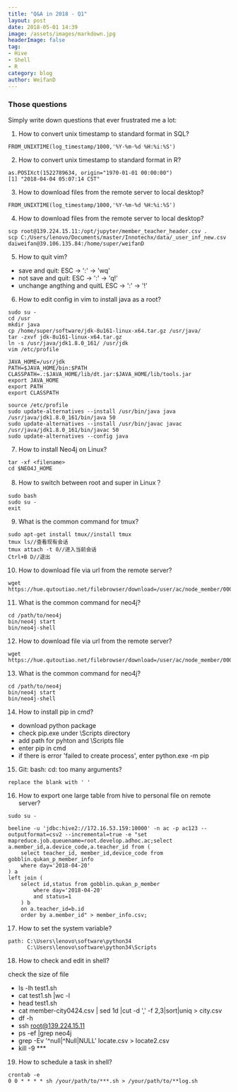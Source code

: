 ```yaml
---
title: "Q&A in 2018 - Q1"
layout: post
date: 2018-05-01 14:39
image: /assets/images/markdown.jpg
headerImage: false
tag:
- Hive
- Shell
- R
category: blog
author: WeifanD
---
```

### Those questions
Simply write down questions that ever frustrated me a lot:

1. How to convert unix timestamp to standard format in SQL?

```
FROM_UNIXTIME(log_timestamp/1000,'%Y-%m-%d %H:%i:%S')
```

2. How to convert unix timestamp to standard format in R?

```
as.POSIXct(1522789634, origin="1970-01-01 00:00:00")
[1] "2018-04-04 05:07:14 CST"
```


3. How to download files from the remote server to local desktop?

```
FROM_UNIXTIME(log_timestamp/1000,'%Y-%m-%d %H:%i:%S')
```


4. How to download files from the remote server to local desktop?

```
scp root@139.224.15.11:/opt/jupyter/member_teacher_header.csv .
scp C:/Users/lenovo/Documents/master/Innotechx/data/_user_inf_new.csv daiweifan@39.106.135.84:/home/super/weifanD
```

5. How to quit vim?
- save and quit: ESC -> ':' -> 'wq'
- not save and quit: ESC -> ':' -> 'q!'
- unchange angthing and quitL ESC -> ':' -> '!'


6. How to edit config in vim to install java as a root?

```
sudo su -
cd /usr
mkdir java
cp /home/super/software/jdk-8u161-linux-x64.tar.gz /usr/java/
tar -zxvf jdk-8u161-linux-x64.tar.gz
ln -s /usr/java/jdk1.8.0_161/ /usr/jdk
vim /etc/profile

JAVA_HOME=/usr/jdk
PATH=$JAVA_HOME/bin:$PATH
CLASSPATH=.:$JAVA_HOME/lib/dt.jar:$JAVA_HOME/lib/tools.jar
export JAVA_HOME
export PATH
export CLASSPATH

source /etc/profile
sudo update-alternatives --install /usr/bin/java java /usr/java/jdk1.8.0_161/bin/java 50  
sudo update-alternatives --install /usr/bin/javac javac /usr/java/jdk1.8.0_161/bin/javac 50  
sudo update-alternatives --config java  
```


7. How to install Neo4j on Linux?

```
tar -xf <filename>
cd $NEO4J_HOME
```

8. How to switch between root and super in Linux？

```
sudo bash
sudo su -
exit
```


9. What is the common command for tmux?

```
sudo apt-get install tmux//install tmux
tmux ls//查看现有会话
tmux attach -t 0//进入当前会话
Ctrl+B D//退出
```


10. How to download file via url from the remote server?

```
wget https://hue.qutoutiao.net/filebrowser/download=/user/ac/node_member/000008_0
```


11. What is the common command for neo4j?

```
cd /path/to/neo4j
bin/neo4j start
bin/neo4j-shell
```


12. How to download file via url from the remote server?

```
wget https://hue.qutoutiao.net/filebrowser/download=/user/ac/node_member/000008_0
```

13. What is the common command for neo4j?

```
cd /path/to/neo4j
bin/neo4j start
bin/neo4j-shell
```


14. How to install pip in cmd?

- download python package
- check pip.exe under \Scripts directory
- add path for pyhton and \Scripts file
- enter pip in cmd
- if there is error 'failed to create process', enter python.exe -m pip


15. Git: bash: cd: too many arguments?

```
replace the blank with ' '
```


16. How to export one large table from hive to personal file on remote server?

```
sudo su -

beeline -u 'jdbc:hive2://172.16.53.159:10000' -n ac -p ac123 --outputformat=csv2 --incremental=true -e "set mapreduce.job.queuename=root.develop.adhoc.ac;select a.member_id,a.device_code,a.teacher_id from (
    select teacher_id, member_id,device_code from gobblin.qukan_p_member_info
    where day='2018-04-20'
) a
left join (
    select id,status from gobblin.qukan_p_member
        where day='2018-04-20'
        and status=1
    ) b
    on a.teacher_id=b.id
    order by a.member_id" > member_info.csv;
```

17. How to set the system variable?

```
path: C:\Users\lenovo\software\python34
	  C:\Users\lenovo\software\python34\Scripts
```

18. How to check and edit in shell?

check the size of file
- ls -lh test1.sh
- cat test1.sh |wc -l  
- head test1.sh
- cat member-city0424.csv | sed 1d |cut -d ',' -f 2,3|sort|uniq > city.csv
- df -h
- ssh root@139.224.15.11
- ps -ef |grep neo4j
- grep -Ev '^null|^Null|NULL' locate.csv > locate2.csv
- kill -9 ***


19. How to schedule a task in shell?

```
crontab -e
0 0 * * * * sh /your/path/to/***.sh > /your/path/to/**log.sh
```